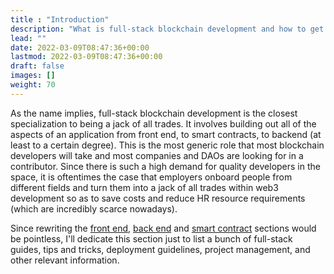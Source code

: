 ```yaml
---
title : "Introduction"
description: "What is full-stack blockchain development and how to get started"
lead: ""
date: 2022-03-09T08:47:36+00:00
lastmod: 2022-03-09T08:47:36+00:00
draft: false
images: []
weight: 70
---
```


As the name implies, full-stack blockchain development is the closest specialization to being a jack of all trades. It involves building out all of the aspects of an application from front end, to smart contracts, to backend (at least to a certain degree). This is the most generic role that most blockchain developers will take and most companies and DAOs are looking for in a contributor. Since there is such a high demand for quality developers in the space, it is oftentimes the case that employers onboard people from different fields and turn them into a jack of all trades within web3 development so as to save costs and reduce HR resource requirements (which are incredibly scarce nowadays).

Since rewriting the [front end](https://www.devpill.me/docs/front-end-development/introduction/), [back end](https://www.devpill.me/docs/back-end-development/introduction/) and [smart contract](https://www.devpill.me/docs/smart-contract-development/introduction/) sections would be pointless, I'll dedicate this section just to list a bunch of full-stack guides, tips and tricks, deployment guidelines, project management, and other relevant information.
